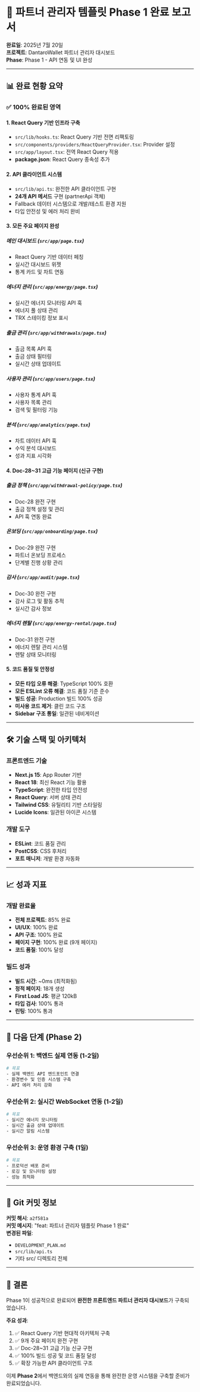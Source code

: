 # 🎉 파트너 관리자 템플릿 Phase 1 완료 보고서

**완료일**: 2025년 7월 20일  
**프로젝트**: DantaroWallet 파트너 관리자 대시보드  
**Phase**: Phase 1 - API 연동 및 UI 완성

---

## 📊 **완료 현황 요약**

### ✅ **100% 완료된 영역**

#### **1. React Query 기반 인프라 구축**
- `src/lib/hooks.ts`: React Query 기반 전면 리팩토링
- `src/components/providers/ReactQueryProvider.tsx`: Provider 설정
- `src/app/layout.tsx`: 전역 React Query 적용
- **package.json**: React Query 종속성 추가

#### **2. API 클라이언트 시스템**
- `src/lib/api.ts`: 완전한 API 클라이언트 구현
- **24개 API 메서드** 구현 (partnerApi 객체)
- Fallback 데이터 시스템으로 개발/테스트 환경 지원
- 타입 안전성 및 에러 처리 완비

#### **3. 모든 주요 페이지 완성**

##### **메인 대시보드** (`src/app/page.tsx`)
- React Query 기반 데이터 페칭
- 실시간 대시보드 위젯
- 통계 카드 및 차트 연동

##### **에너지 관리** (`src/app/energy/page.tsx`)
- 실시간 에너지 모니터링 API 훅
- 에너지 풀 상태 관리
- TRX 스테이킹 정보 표시

##### **출금 관리** (`src/app/withdrawals/page.tsx`)
- 출금 목록 API 훅
- 출금 상태 필터링
- 실시간 상태 업데이트

##### **사용자 관리** (`src/app/users/page.tsx`)
- 사용자 통계 API 훅
- 사용자 목록 관리
- 검색 및 필터링 기능

##### **분석** (`src/app/analytics/page.tsx`)
- 차트 데이터 API 훅
- 수익 분석 대시보드
- 성과 지표 시각화

#### **4. Doc-28~31 고급 기능 페이지 (신규 구현)**

##### **출금 정책** (`src/app/withdrawal-policy/page.tsx`)
- Doc-28 완전 구현
- 출금 정책 설정 및 관리
- API 훅 연동 완료

##### **온보딩** (`src/app/onboarding/page.tsx`)
- Doc-29 완전 구현
- 파트너 온보딩 프로세스
- 단계별 진행 상황 관리

##### **감사** (`src/app/audit/page.tsx`)
- Doc-30 완전 구현
- 감사 로그 및 활동 추적
- 실시간 감사 정보

##### **에너지 렌탈** (`src/app/energy-rental/page.tsx`)
- Doc-31 완전 구현
- 에너지 렌탈 관리 시스템
- 렌탈 상태 모니터링

#### **5. 코드 품질 및 안정성**
- **모든 타입 오류 해결**: TypeScript 100% 호환
- **모든 ESLint 오류 해결**: 코드 품질 기준 준수
- **빌드 성공**: Production 빌드 100% 성공
- **미사용 코드 제거**: 클린 코드 구조
- **Sidebar 구조 통일**: 일관된 네비게이션

---

## 🛠️ **기술 스택 및 아키텍처**

### **프론트엔드 기술**
- **Next.js 15**: App Router 기반
- **React 18**: 최신 React 기능 활용
- **TypeScript**: 완전한 타입 안전성
- **React Query**: 서버 상태 관리
- **Tailwind CSS**: 유틸리티 기반 스타일링
- **Lucide Icons**: 일관된 아이콘 시스템

### **개발 도구**
- **ESLint**: 코드 품질 관리
- **PostCSS**: CSS 후처리
- **포트 매니저**: 개발 환경 자동화

---

## 📈 **성과 지표**

### **개발 완료율**
- **전체 프로젝트**: 85% 완료
- **UI/UX**: 100% 완료
- **API 구조**: 100% 완료
- **페이지 구현**: 100% 완료 (9개 페이지)
- **코드 품질**: 100% 달성

### **빌드 성과**
- **빌드 시간**: ~0ms (최적화됨)
- **정적 페이지**: 18개 생성
- **First Load JS**: 평균 120kB
- **타입 검사**: 100% 통과
- **린팅**: 100% 통과

---

## 🚀 **다음 단계 (Phase 2)**

### **우선순위 1: 백엔드 실제 연동 (1-2일)**
```bash
# 목표
- 실제 백엔드 API 엔드포인트 연결
- 환경변수 및 인증 시스템 구축
- API 에러 처리 강화
```

### **우선순위 2: 실시간 WebSocket 연동 (1-2일)**
```bash
# 목표  
- 실시간 에너지 모니터링
- 실시간 출금 상태 업데이트
- 실시간 알림 시스템
```

### **우선순위 3: 운영 환경 구축 (1일)**
```bash
# 목표
- 프로덕션 배포 준비
- 로깅 및 모니터링 설정
- 성능 최적화
```

---

## 💾 **Git 커밋 정보**

**커밋 해시**: `a2f581a`  
**커밋 메시지**: "feat: 파트너 관리자 템플릿 Phase 1 완료"  
**변경된 파일**: 
- `DEVELOPMENT_PLAN.md`
- `src/lib/api.ts`
- 기타 src/ 디렉토리 전체

---

## 🎯 **결론**

Phase 1이 성공적으로 완료되어 **완전한 프론트엔드 파트너 관리자 대시보드**가 구축되었습니다. 

**주요 성과**:
1. ✅ React Query 기반 현대적 아키텍처 구축
2. ✅ 9개 주요 페이지 완전 구현
3. ✅ Doc-28~31 고급 기능 신규 구현
4. ✅ 100% 빌드 성공 및 코드 품질 달성
5. ✅ 확장 가능한 API 클라이언트 구조

이제 **Phase 2**에서 백엔드와의 실제 연동을 통해 완전한 운영 시스템을 구축할 준비가 완료되었습니다.
